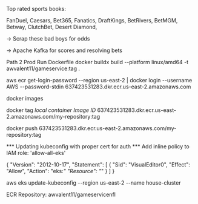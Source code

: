 Top rated sports books: 

FanDuel, Caesars, Bet365, Fanatics, DraftKings, 
BetRivers, BetMGM, Betway, ClutchBet, Desert Diamond, 

-> Scrap these bad boys for odds 

-> Apache Kafka for scores and resolving bets 




Path 2 Prod 
Run Dockerfile
docker buildx build --platform linux/amd64 -t awvalent11/gameservice:tag .

aws ecr get-login-password --region us-east-2 | docker login --username AWS --password-stdin 637423531283.dkr.ecr.us-east-2.amazonaws.com

docker images

docker tag *local container Image ID* 637423531283.dkr.ecr.us-east-2.amazonaws.com/my-repository:tag

docker push 637423531283.dkr.ecr.us-east-2.amazonaws.com/my-repository:tag


*** Updating kubeconfig with proper cert for auth ***
Add inline policy to IAM role: 
'allow-all-eks'

{
 "Version": "2012-10-17",
 "Statement": [
    {
        "Sid": "VisualEditor0",
        "Effect": "Allow",
        "Action": "eks:*"
        "Resource": "*"
    }
 ]
}

aws eks update-kubeconfig --region us-east-2 --name house-cluster

ECR Repository: awvalent11/gameservicenfl